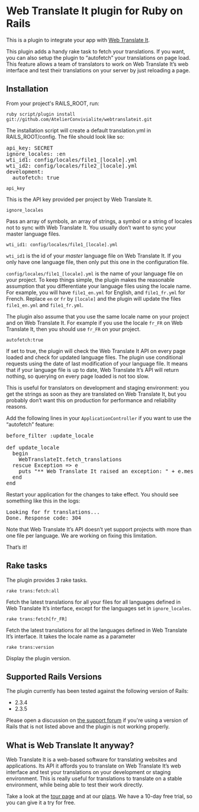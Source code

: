 Web Translate It plugin for Ruby on Rails
=========================================

This is a plugin to integrate your app with [Web Translate It](https://webtranslateit.com).

This plugin adds a handy rake task to fetch your translations. If you want, you can also setup the plugin to “autofetch” your translations on page load. This feature allows a team of translators to work on Web Translate It’s web interface and test their translations on your server by just reloading a page.

Installation
------------

From your project's RAILS_ROOT, run:

    ruby script/plugin install git://github.com/AtelierConvivialite/webtranslateit.git

The installation script will create a default translation.yml in RAILS_ROOT/config. The file should look like so:

<pre>api_key: SECRET
ignore_locales: :en
wti_id1: config/locales/file1_[locale].yml
wti_id2: config/locales/file2_[locale].yml
development:
  autofetch: true</pre>

`api_key`
  
This is the API key provided per project by Web Translate It.

`ignore_locales`
  
Pass an array of symbols, an array of strings, a symbol or a string of locales not to sync with Web Translate It. You usually don’t want to sync your master language files.

`wti_id1: config/locales/file1_[locale].yml`
    
`wti_id1` is the id of your *master* language file on Web Translate It. If you only have one language file, then only put this one in the configuration file.

`config/locales/file1_[locale].yml` is the name of your language file on your project. To keep things simple, the plugin makes the reasonable assumption that you differentiate your language files using the locale name. For example, you will have `file1_en.yml` for English, and `file1_fr.yml` for French. Replace `en` or `fr` by `[locale]` and the plugin will update the files `file1_en.yml` and `file1_fr.yml`.

The plugin also assume that you use the same locale name on your project and on Web Translate It. For example if you use the locale `fr_FR` on Web Translate It, then you should use `fr_FR` on your project.

`autofetch:true`
  
If set to true, the plugin will check the Web Translate It API on every page loaded and check for updated language files. The plugin use conditional requests using the date of last modification of your language file. It means that if your language file is up to date, Web Translate It’s API will return nothing, so querying on every page loaded is not too slow.

This is useful for translators on development and staging environment: you get the strings as soon as they are translated on Web Translate It, but you probably don’t want this on production for performance and reliability reasons.

Add the following lines in your `ApplicationController` if you want to use the “autofetch” feature:

<pre>before_filter :update_locale

def update_locale
  begin
    WebTranslateIt.fetch_translations
  rescue Exception => e
    puts "** Web Translate It raised an exception: " + e.message
  end
end</pre>

Restart your application for the changes to take effect. You should see something like this in the logs:

<pre>Looking for fr translations...
Done. Response code: 304</pre>

Note that Web Translate It’s API doesn’t yet support projects with more than one file per language. We are working on fixing this limitation. 

That’s it!


Rake tasks
------------

The plugin provides 3 rake tasks.

    rake trans:fetch:all
  
Fetch the latest translations for all your files for all languages defined in Web Translate It’s interface, except for the languages set in `ignore_locales`.

    rake trans:fetch[fr_FR]
  
Fetch the latest translations for all the languages defined in Web Translate It’s interface. It takes the locale name as a parameter
  
    rake trans:version
  
Display the plugin version.

Supported Rails Versions
------------------------

The plugin currently has been tested against the following version of Rails:

* 2.3.4
* 2.3.5

Please open a discussion on [the support forum](https://webtranslateit.com/forum) if you're using a version of Rails that is not listed above and the plugin is not working properly.

What is Web Translate It anyway?
--------------------------------

Web Translate It is a web-based software for translating websites and applications. Its API it affords you to translate on Web Translate It’s web interface and test your translations on your development or staging environment. This is really useful for translations to translate on a stable environment, while being able to test their work directly.

Take a look at the [tour page](https://webtranslateit.com/tour) and at our [plans](https://webtranslateit.com/plans). We have a 10-day free trial, so you can give it a try for free.
